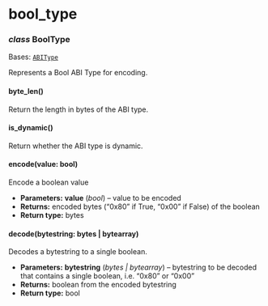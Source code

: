 # bool_type

### *class* BoolType

Bases: [`ABIType`](base_type.md#algosdk.abi.base_type.ABIType)

Represents a Bool ABI Type for encoding.

#### byte_len()

Return the length in bytes of the ABI type.

#### is_dynamic()

Return whether the ABI type is dynamic.

#### encode(value: bool)

Encode a boolean value

* **Parameters:**
  **value** (*bool*) – value to be encoded
* **Returns:**
  encoded bytes (“0x80” if True, “0x00” if False) of the boolean
* **Return type:**
  bytes

#### decode(bytestring: bytes | bytearray)

Decodes a bytestring to a single boolean.

* **Parameters:**
  **bytestring** (*bytes* *|* *bytearray*) – bytestring to be decoded that contains a single boolean, i.e. “0x80” or “0x00”
* **Returns:**
  boolean from the encoded bytestring
* **Return type:**
  bool
